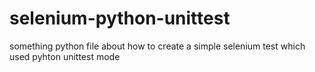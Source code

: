 # selenium-python-unittest
something python file about how to create a simple selenium test which used pyhton unittest mode
